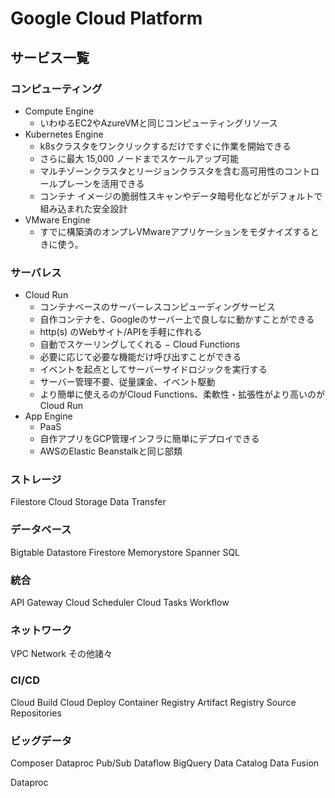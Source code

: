 # Google Cloud Platform

## サービス一覧


### コンピューティング

- Compute Engine
  - いわゆるEC2やAzureVMと同じコンピューティングリソース
- Kubernetes Engine
  - k8sクラスタをワンクリックするだけですぐに作業を開始できる
  - さらに最大 15,000 ノードまでスケールアップ可能
  - マルチゾーンクラスタとリージョンクラスタを含む高可用性のコントロールプレーンを活用できる
  - コンテナ イメージの脆弱性スキャンやデータ暗号化などがデフォルトで組み込まれた安全設計
- VMware Engine
  - すでに構築済のオンプレVMwareアプリケーションをモダナイズするときに使う。

### サーバレス

- Cloud Run
  - コンテナベースのサーバーレスコンピューディングサービス
  - 自作コンテナを、Googleのサーバー上で良しなに動かすことができる
  - http(s) のWebサイト/APIを手軽に作れる
  - 自動でスケーリングしてくれる
− Cloud Functions
  - 必要に応じて必要な機能だけ呼び出すことができる
  - イベントを起点としてサーバーサイドロジックを実行する
  - サーバー管理不要、従量課金、イベント駆動
  - より簡単に使えるのがCloud Functions、柔軟性・拡張性がより高いのがCloud Run
- App Engine
  - PaaS
  - 自作アプリをGCP管理インフラに簡単にデプロイできる
  - AWSのElastic Beanstalkと同じ部類

### ストレージ

Filestore
Cloud Storage
Data Transfer

### データベース

Bigtable
Datastore
Firestore
Memorystore
Spanner
SQL

### 統合

API Gateway
Cloud Scheduler
Cloud Tasks
Workflow

### ネットワーク

VPC Network
その他諸々

### CI/CD

Cloud Build
Cloud Deploy
Container Registry
Artifact Registry
Source Repositories

### ビッグデータ

Composer
Dataproc
Pub/Sub
Dataflow
BigQuery
Data Catalog
Data Fusion


Dataproc

